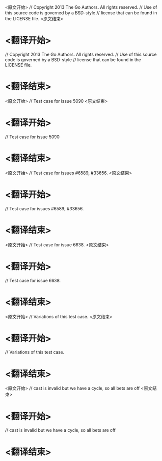 
<原文开始>
// Copyright 2013 The Go Authors. All rights reserved.
// Use of this source code is governed by a BSD-style
// license that can be found in the LICENSE file.
<原文结束>

# <翻译开始>
// Copyright 2013 The Go Authors. All rights reserved.
// Use of this source code is governed by a BSD-style
// license that can be found in the LICENSE file.
# <翻译结束>


<原文开始>
// Test case for issue 5090
<原文结束>

# <翻译开始>
// Test case for issue 5090
# <翻译结束>


<原文开始>
// Test case for issues #6589, #33656.
<原文结束>

# <翻译开始>
// Test case for issues #6589, #33656.
# <翻译结束>


<原文开始>
// Test case for issue 6638.
<原文结束>

# <翻译开始>
// Test case for issue 6638.
# <翻译结束>


<原文开始>
// Variations of this test case.
<原文结束>

# <翻译开始>
// Variations of this test case.
# <翻译结束>


<原文开始>
// cast is invalid but we have a cycle, so all bets are off
<原文结束>

# <翻译开始>
// cast is invalid but we have a cycle, so all bets are off
# <翻译结束>


